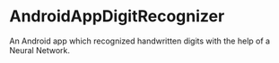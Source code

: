 # AndroidAppDigitRecognizer
An Android app which recognized handwritten digits with the help of a Neural Network.
